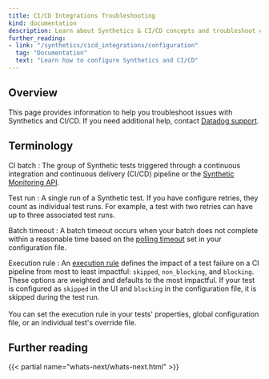 ```yaml
---
title: CI/CD Integrations Troubleshooting
kind: documentation
description: Learn about Synthetics & CI/CD concepts and troubleshoot common errors.
further_reading:
- link: "/synthetics/cicd_integrations/configuration"
  tag: "Documentation"
  text: "Learn how to configure Synthetics and CI/CD"
---
```


## Overview

This page provides information to help you troubleshoot issues with Synthetics and CI/CD. If you need additional help, contact [Datadog support][1].

## Terminology

CI batch
: The group of Synthetic tests triggered through a continuous integration and continuous delivery (CI/CD) pipeline or the [Synthetic Monitoring API][2].

Test run
: A single run of a Synthetic test. If you have configure retries, they count as individual test runs. For example, a test with two retries can have up to three associated test runs.

Batch timeout
: A batch timeout occurs when your batch does not complete within a reasonable time based on the [polling timeout][3] set in your configuration file. 

Execution rule
: An [execution rule][4] defines the impact of a test failure on a CI pipeline from most to least impactful: `skipped`, `non_blocking`, and `blocking`. These options are weighted and defaults to the most impactful. If your test is configured as `skipped` in the UI and `blocking` in the configuration file, it is skipped during the test run. </br><br> You can set the execution rule in your tests' properties, global configuration file, or an individual test's override file. 

## Further reading
 
{{< partial name="whats-next/whats-next.html" >}}

[1]: /help/
[2]: /api/latest/synthetics/#trigger-tests-from-cicd-pipelines
[3]: synthetics/cicd_integrations/configuration/?tab=npm#additional-configuration
[4]: /synthetics/cicd_integrations/configuration/?tab=npm#execution-rule
